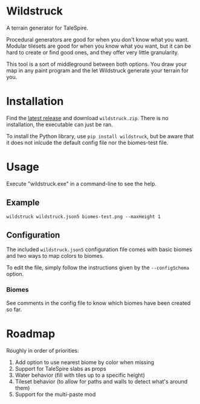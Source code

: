 # Wildstruck

A terrain generator for TaleSpire.

Procedural generators are good for when you don't know what you want. Modular tilesets are good for
when you know what you want, but it can be hard to create or find good ones, and they offer very
little granularity.

This tool is a sort of middleground between both options. You draw your map in any paint program and
the let Wildstruck generate your terrain for you.

# Installation

Find the [latest release](https://github.com/EmperorCookie/wildstruck/releases) and download `wildstruck.zip`. There is no installation, the executable can just be ran.

To install the Python library, use `pip install wildstruck`, but be aware that it does not inlcude
the default config file nor the biomes-test file.

# Usage

Execute "wildstruck.exe" in a command-line to see the help.

## Example

```
wildstruck wildstruck.json5 biomes-test.png --maxHeight 1
```

## Configuration

The included `wildstruck.json5` configuration file comes with basic biomes and two ways to map
colors to biomes.

To edit the file, simply follow the instructions given by the `--configSchema` option.

### Biomes

See comments in the config file to know which biomes have been created so far.

# Roadmap

Roughly in order of priorities:

1. Add option to use nearest biome by color when missing
1. Support for TaleSpire slabs as props
1. Water behavior (fill with tiles up to a specific height)
1. Tileset behavior (to allow for paths and walls to detect what's around them)
1. Support for the multi-paste mod
